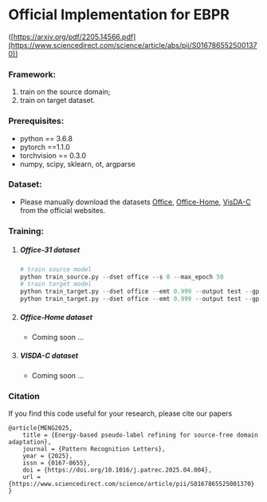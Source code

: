 # Official Implementation for EBPR
([https://arxiv.org/pdf/2205.14566.pdf](https://www.sciencedirect.com/science/article/abs/pii/S0167865525001370))

### Framework:  

1. train on the source domain;
2. train on target dataset.

### Prerequisites:
- python == 3.6.8
- pytorch ==1.1.0
- torchvision == 0.3.0
- numpy, scipy, sklearn, ot, argparse

### Dataset:

- Please manually download the datasets [Office](https://drive.google.com/file/d/0B4IapRTv9pJ1WGZVd1VDMmhwdlE/view), [Office-Home](https://drive.google.com/file/d/0B81rNlvomiwed0V1YUxQdC1uOTg/view), [VisDA-C](https://github.com/VisionLearningGroup/taskcv-2017-public/tree/master/classification) from the official websites.


### Training:
1. ##### Office-31 dataset
	```python
    # train source model
    python train_source.py --dset office --s 0 --max_epoch 50
    # train target model
    python train_target.py --dset office --emt 0.999 --output test --gpu_id 7 --s 0 --t 1
    python train_target.py --dset office --emt 0.999 --output test --gpu_id 7 --s 0 --t 2
	```
2. ##### Office-Home dataset
	- Coming soon ...
3. ##### VISDA-C dataset
	- Coming soon ...


### Citation

If you find this code useful for your research, please cite our papers
```
@article{MENG2025,
	title = {Energy-based pseudo-label refining for source-free domain adaptation},
	journal = {Pattern Recognition Letters},
	year = {2025},
	issn = {0167-8655},
	doi = {https://doi.org/10.1016/j.patrec.2025.04.004},
	url = {https://www.sciencedirect.com/science/article/pii/S0167865525001370}
}
